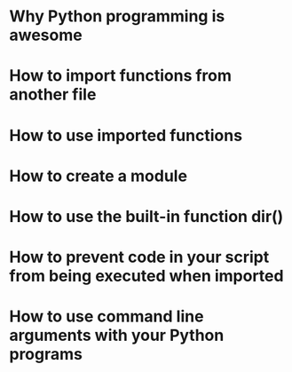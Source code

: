 # Why Python programming is awesome
# How to import functions from another file
# How to use imported functions
# How to create a module
# How to use the built-in function dir()
# How to prevent code in your script from being executed when imported
# How to use command line arguments with your Python programs

